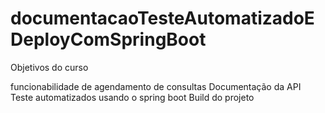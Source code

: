 # documentacaoTesteAutomatizadoEDeployComSpringBoot
Objetivos do curso 

funcionabilidade de agendamento de consultas
Documentação da API
Teste automatizados usando o spring boot
Build do projeto
